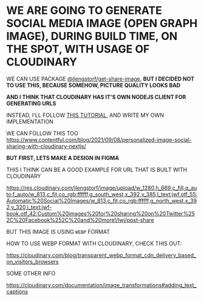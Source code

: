 # WE ARE GOING TO GENERATE SOCIAL MEDIA IMAGE (OPEN GRAPH IMAGE), DURING BUILD TIME, ON THE SPOT, WITH USAGE OF CLOUDINARY 

WE CAN USE PACKAGE [@jlengstorf/get-share-image](https://github.com/jlengstorf/get-share-image), **BUT I DECIDED NOT TO USE THIS, BECAUSE SOMEHOW, PICTURE QUALITY LOOKS BAD**

**AND I THINK THAT CLOUDINARY HAS IT'S OWN NODEJS CLIENT FOR GENERATING URLS**

INSTEAD, I'LL FOLLOW [THIS TUTORIAL](https://braydoncoyer.dev/blog/how-to-dynamically-create-open-graph-images-with-cloudinary-and-next.js), AND WRITE MY OWN IMPLEMENTATION

WE CAN FOLLOW THIS TOO 
<https://www.contentful.com/blog/2021/09/08/personalized-image-social-sharing-with-cloudinary-nextjs/>

**BUT FIRST, LETS MAKE A DESIGN IN FIGMA**

THIS I THINK CAN BE A GOOD EXAMPLE FOR URL THAT IS BUILT WITH CLOUDINARY

<https://res.cloudinary.com/jlengstorf/image/upload/w_1280,h_669,c_fill,q_auto,f_auto/w_813,c_fit,co_rgb:ffffff,g_south_west,x_392,y_385,l_text:jwf.otf_55:Automatic%20Social%20Images/w_813,c_fit,co_rgb:ffffff,g_north_west,x_392,y_320,l_text:jwf-book.otf_42:Custom%20images%20for%20sharing%20on%20Twitter%252C%20Facebook%252C%20and%20more!/lwj/post-share>

BUT THIS IMAGE IS USING `WEBP` FORMAT

HOW TO USE WEBP FORMAT WITH CLOUDINARY, CHECK THIS OUT:

<https://cloudinary.com/blog/transparent_webp_format_cdn_delivery_based_on_visitors_browsers>


SOME OTHER INFO

<https://cloudinary.com/documentation/image_transformations#adding_text_captions>

